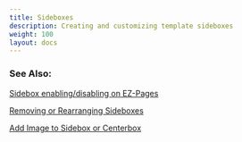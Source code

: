 ```yaml
---
title: Sideboxes 
description: Creating and customizing template sideboxes
weight: 100 
layout: docs
---
```


### See Also: 
[Sidebox enabling/disabling on EZ-Pages](/user/ezpages/sidebox_display_changes/)

[Removing or Rearranging Sideboxes](/user/template/remove_rearrange_sideboxes/)

[Add Image to Sidebox or Centerbox](/user/template/add_image_box/)
